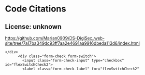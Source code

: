 # Code Citations

## License: unknown
https://github.com/Marian0909/DS-DigiSec_web-site/tree/7a17ba349dc93ff7aa2e4691aa9916dbeda113d6/index.html

```
</div>
      <div class="form-check form-switch">
        <input class="form-check-input" type="checkbox" id="flexSwitchCheck2">
        <label class="form-check-label" for="flexSwitchCheck2"
```

